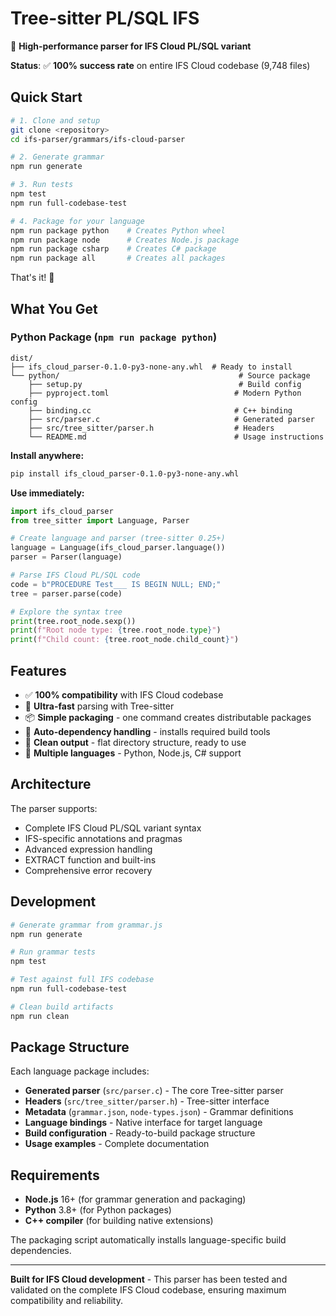 # Tree-sitter PL/SQL IFS

🚀 **High-performance parser for IFS Cloud PL/SQL variant**

**Status**: ✅ **100% success rate** on entire IFS Cloud codebase (9,748 files)

## Quick Start

```bash
# 1. Clone and setup
git clone <repository>
cd ifs-parser/grammars/ifs-cloud-parser

# 2. Generate grammar
npm run generate

# 3. Run tests
npm test
npm run full-codebase-test

# 4. Package for your language
npm run package python    # Creates Python wheel
npm run package node      # Creates Node.js package
npm run package csharp    # Creates C# package
npm run package all       # Creates all packages
```

That's it! 🎉

## What You Get

### Python Package (`npm run package python`)

```
dist/
├── ifs_cloud_parser-0.1.0-py3-none-any.whl  # Ready to install
└── python/                                        # Source package
    ├── setup.py                                   # Build config
    ├── pyproject.toml                            # Modern Python config
    ├── binding.cc                                # C++ binding
    ├── src/parser.c                              # Generated parser
    ├── src/tree_sitter/parser.h                  # Headers
    └── README.md                                 # Usage instructions
```

**Install anywhere:**

```bash
pip install ifs_cloud_parser-0.1.0-py3-none-any.whl
```

**Use immediately:**

```python
import ifs_cloud_parser
from tree_sitter import Language, Parser

# Create language and parser (tree-sitter 0.25+)
language = Language(ifs_cloud_parser.language())
parser = Parser(language)

# Parse IFS Cloud PL/SQL code
code = b"PROCEDURE Test___ IS BEGIN NULL; END;"
tree = parser.parse(code)

# Explore the syntax tree
print(tree.root_node.sexp())
print(f"Root node type: {tree.root_node.type}")
print(f"Child count: {tree.root_node.child_count}")
```

## Features

- ✅ **100% compatibility** with IFS Cloud codebase
- 🚀 **Ultra-fast** parsing with Tree-sitter
- 📦 **Simple packaging** - one command creates distributable packages
- 🔧 **Auto-dependency handling** - installs required build tools
- 🎯 **Clean output** - flat directory structure, ready to use
- 🔄 **Multiple languages** - Python, Node.js, C# support

## Architecture

The parser supports:

- Complete IFS Cloud PL/SQL variant syntax
- IFS-specific annotations and pragmas
- Advanced expression handling
- EXTRACT function and built-ins
- Comprehensive error recovery

## Development

```bash
# Generate grammar from grammar.js
npm run generate

# Run grammar tests
npm test

# Test against full IFS codebase
npm run full-codebase-test

# Clean build artifacts
npm run clean
```

## Package Structure

Each language package includes:

- **Generated parser** (`src/parser.c`) - The core Tree-sitter parser
- **Headers** (`src/tree_sitter/parser.h`) - Tree-sitter interface
- **Metadata** (`grammar.json`, `node-types.json`) - Grammar definitions
- **Language bindings** - Native interface for target language
- **Build configuration** - Ready-to-build package structure
- **Usage examples** - Complete documentation

## Requirements

- **Node.js** 16+ (for grammar generation and packaging)
- **Python** 3.8+ (for Python packages)
- **C++ compiler** (for building native extensions)

The packaging script automatically installs language-specific build dependencies.

---

**Built for IFS Cloud development** - This parser has been tested and validated on the complete IFS Cloud codebase, ensuring maximum compatibility and reliability.
